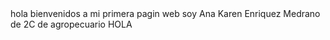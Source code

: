 <!DOCTIPE html>
<html>
<head>
 <title>anakarenpaginaweb</title>
</head>
<body> 
hola bienvenidos a mi primera pagin web soy Ana Karen Enriquez Medrano de 2C de agropecuario
HOLA
</body>
</html>
